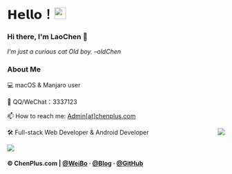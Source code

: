 # 𝗛𝗲𝗹𝗹𝗼！<img src="https://user-images.githubusercontent.com/5679180/79618120-0daffb80-80be-11ea-819e-d2b0fa904d07.gif" width="27px"> 

### Hi there, I'm LaoChen 👋
*I'm just a curious cat Old boy. –oldChen*


### About Me

💻 macOS & Manjaro user

📲 QQ/WeChat：3337123

📫 How to reach me: [Admin[at]chenplus.com](mailto:admin@chenplus.com)

🛠 Full-stack Web Developer & Android Developer
<img align="right" src="https://github-readme-stats.vercel.app/api?username=LaoChenyyds&show_icons=true&hide_border=true">
 <!--https://user-images.githubusercontent.com/5713670/87202985-820dcb80-c2b6-11ea-9f56-7ec461c497c3.gif-->
 ![](https://count.getloli.com/get/@LaoChenyyds)

#### © ChenPlus.com | [@WeiBo](https://weibo.com/ChenChilde) · [@Blog](https://blog.chenplus.com) · [@GitHub](https://github.com/LaoChenyyds)
